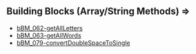 ## Building Blocks (Array/String Methods) =>
  * [bBM_062-getAllLetters](https://challenge.makerpass.com/c/7afca6ab5a96f9fd230e74e117bd0af3)
  * [bBM_063-getAllWords](https://challenge.makerpass.com/c/68c650659e8825748ed65917fb28785d)
  * [bBM_079-convertDoubleSpaceToSingle](https://challenge.makerpass.com/c/a1a6736c57526df97ff606d09a156daa)